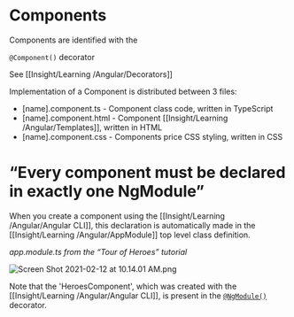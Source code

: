 # Components

Components are identified with the

`@Component()` decorator

See [[Insight/Learning /Angular/Decorators]]

Implementation of a Component is distributed between 3 files:

- [name].component.ts - Component class code, written in TypeScript
- [name].component.html - Component [[Insight/Learning /Angular/Templates]], written in HTML
- [name].component.css - Components price CSS styling, written in CSS

# “Every component must be declared in exactly one NgModule”

When you create a component using the [[Insight/Learning /Angular/Angular CLI]], this declaration is automatically made in the [[Insight/Learning /Angular/AppModule]] top level class definition.

*app.module.ts from the “Tour of Heroes” tutorial*

![Screen Shot 2021-02-12 at 10.14.01 AM.png](https://res.craft.do/user/full/35b7910a-02c9-b6ae-7bc0-106a5eab9e46/doc/61F43369-14B1-41BF-AC9D-1FA49BBD3E17/499DC1CB-6F7D-470D-9B7D-F35DC55ECD25_2)

Note that the 'HeroesComponent', which was created with the [[Insight/Learning /Angular/Angular CLI]], is present in the [`@NgModule()`](craftdocs://open?blockId=5B05EE0A-9F87-4B2D-938D-2DBC28017C0F&spaceId=35b7910a-02c9-b6ae-7bc0-106a5eab9e46) decorator.

